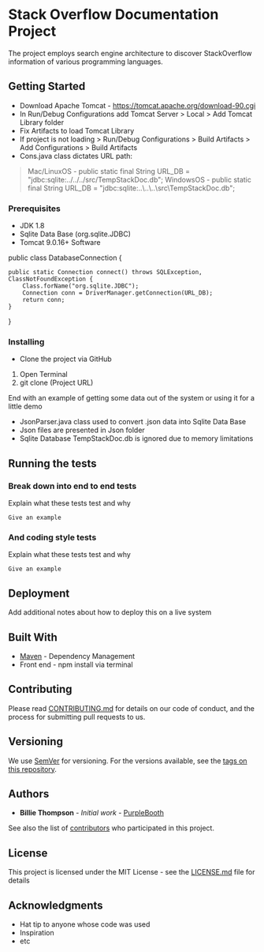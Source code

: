 # Stack Overflow Documentation Project

The project employs search engine architecture to discover StackOverflow information of various programming languages.

## Getting Started
- Download Apache Tomcat - https://tomcat.apache.org/download-90.cgi
- In Run/Debug Configurations add Tomcat Server > Local > Add Tomcat Library folder
- Fix Artifacts to load Tomcat Library
- If project is not loading > Run/Debug Configurations > Build Artifacts > Add Configurations > Build Artifacts
- Cons.java class dictates URL path: 
 > Mac/LinuxOS -  public static final String URL_DB = "jdbc:sqlite:../../../src/TempStackDoc.db";
 > WindowsOS -  public static final String URL_DB = "jdbc:sqlite:..\\..\\..\\src\\TempStackDoc.db";
 
### Prerequisites
- JDK 1.8
- Sqlite Data Base (org.sqlite.JDBC)
- Tomcat 9.0.16+ Software

public class DatabaseConnection {

    public static Connection connect() throws SQLException, ClassNotFoundException {
        Class.forName("org.sqlite.JDBC");
        Connection conn = DriverManager.getConnection(URL_DB);
        return conn;
    }
}

### Installing

- Clone the project via GitHub
1. Open Terminal 
2. git clone (Project URL)

End with an example of getting some data out of the system or using it for a little demo
- JsonParser.java class used to convert .json data into Sqlite Data Base
- Json files are presented in Json folder
- Sqlite Database TempStackDoc.db is ignored due to memory limitations
## Running the tests


### Break down into end to end tests

Explain what these tests test and why

```Give an example```

### And coding style tests

Explain what these tests test and why

```Give an example```

## Deployment

Add additional notes about how to deploy this on a live system

## Built With

* [Maven](https://maven.apache.org/) - Dependency Management
* Front end - npm install via terminal
## Contributing

Please read [CONTRIBUTING.md](https://gist.github.com/PurpleBooth/b24679402957c63ec426) for details on our code of conduct, and the process for submitting pull requests to us.

## Versioning

We use [SemVer](http://semver.org/) for versioning. For the versions available, see the [tags on this repository](https://github.com/your/project/tags).

## Authors

* **Billie Thompson** - *Initial work* - [PurpleBooth](https://github.com/PurpleBooth)

See also the list of [contributors](https://github.com/your/project/contributors) who participated in this project.

## License

This project is licensed under the MIT License - see the [LICENSE.md](LICENSE.md) file for details

## Acknowledgments

* Hat tip to anyone whose code was used
* Inspiration
* etc